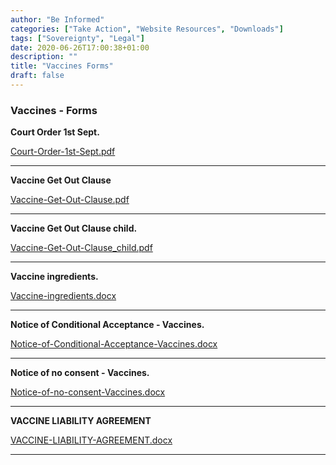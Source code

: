 ```yaml
---
author: "Be Informed"
categories: ["Take Action", "Website Resources", "Downloads"]
tags: ["Sovereignty", "Legal"]
date: 2020-06-26T17:00:38+01:00
description: ""
title: "Vaccines Forms"
draft: false
---
```


### Vaccines - Forms

**Court Order 1st Sept.**  

[Court-Order-1st-Sept.pdf](../docs/Court-Order-1st-Sept.pdf)

- - -

**Vaccine Get Out Clause**  

[Vaccine-Get-Out-Clause.pdf](../docs/Vaccine-Get-Out-Clause.pdf)

- - -

**Vaccine Get Out Clause child.**  

[Vaccine-Get-Out-Clause_child.pdf](../docs/Vaccine-Get-Out-Clause_child.pdf)

- - -

**Vaccine ingredients.**  

[Vaccine-ingredients.docx](../docs/Vaccine-ingredients.docx)

- - -

**Notice of Conditional Acceptance - Vaccines.**  

[Notice-of-Conditional-Acceptance-Vaccines.docx](../docs/Notice-of-Conditional-Acceptance-Vaccines.docx)

- - -

**Notice of no consent - Vaccines.**  

[Notice-of-no-consent-Vaccines.docx](../docs/Notice-of-no-consent-Vaccines.docx)

- - -

**VACCINE LIABILITY AGREEMENT**  

[VACCINE-LIABILITY-AGREEMENT.docx](../docs/VACCINE-LIABILITY-AGREEMENT.docx)

- - -